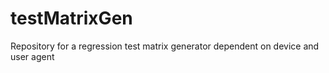# testMatrixGen
Repository for a regression test matrix generator dependent on device and user agent
